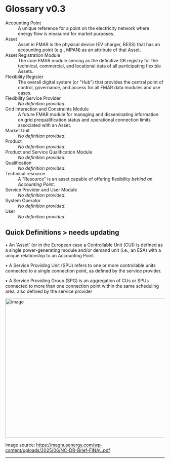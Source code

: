 # Glossary v0.3

<dl>
  <dt>Accounting Point</dt>
  <dd>A unique reference for a point on the electricity network where energy flow is measured for market purposes.</dd>

  <dt>Asset</dt>
  <dd>Asset in FMAR is the physical device (EV charger, BESS) that has an accounting point (e.g., MPAN) as an attribute of that Asset.</dd>

  <dt>Asset Registration Module</dt>
  <dd>The core FMAR module serving as the definitive GB registry for the technical, commercial, and locational data of all participating flexible Assets.</dd>

  <dt>Flexibility Register</dt>
  <dd>The overall digital system (or "Hub") that provides the central point of control, governance, and access for all FMAR data modules and use cases.</dd>

  <dt>Flexibility Service Provider</dt>
  <dd><em>No definition provided.</em></dd>

  <dt>Grid Interaction and Constraints Module</dt>
  <dd>A future FMAR module for managing and disseminating information on grid prequalification status and operational connection limits associated with an Asset.</dd>

  <dt>Market Unit</dt>
  <dd><em>No definition provided.</em></dd>
  
  <dt>Product</dt>
  <dd><em>No definition provided.</em></dd>

  <dt>Product and Service Qualification Module</dt>
  <dd><em>No definition provided.</em></dd>

  <dt>Qualification</dt>
  <dd><em>No definition provided.</em></dd>

  <dt>Technical resource</dt>
  <dd>A "Resource" is an asset capable of offering flexibility <em>behind an Accounting Point</em>.</dd>

  <dt>Service Provider and User Module</dt>
  <dd><em>No definition provided.</em></dd>

  <dt>System Operator</dt>
  <dd><em>No definition provided.</em></dd>

  <dt>User</dt>
  <dd><em>No definition provided.</em></dd>
</dl>

## Quick Definitions > needs updating

• An 'Asset' (or in the European case a Controllable Unit (CU)) is defined as a single power-generating module and/or demand unit (i.e., an ESA) with a unique relationship to an Accounting Point.

• A Service Providing Unit (SPU) refers to one or more controllable units connected to a single
connection point, as defined by the service provider.

• A Service Providing Group (SPG) is an aggregation of CUs or SPUs connected to more than one
connection point within the same scheduling area, also defined by the service provider

<img width="969" height="440" alt="image" src="https://github.com/user-attachments/assets/b858a238-da34-4b64-95e5-b3890c1714ed" />

Image source: https://magnusenergy.com/wp-content/uploads/2025/06/NC-DR-Brief-FINAL.pdf

---
